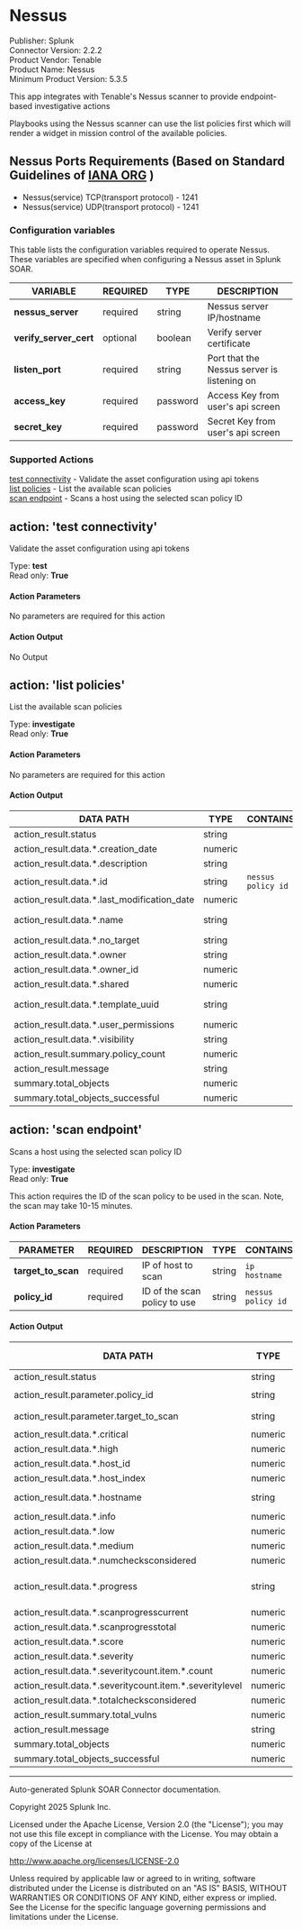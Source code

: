 # Nessus

Publisher: Splunk \
Connector Version: 2.2.2 \
Product Vendor: Tenable \
Product Name: Nessus \
Minimum Product Version: 5.3.5

This app integrates with Tenable's Nessus scanner to provide endpoint-based investigative actions

Playbooks using the Nessus scanner can use the list policies first which will render a widget in
mission control of the available policies.

## Nessus Ports Requirements (Based on Standard Guidelines of [IANA ORG](https://www.iana.org/assignments/service-names-port-numbers/service-names-port-numbers.xhtml) )

- Nessus(service) TCP(transport protocol) - 1241
- Nessus(service) UDP(transport protocol) - 1241

### Configuration variables

This table lists the configuration variables required to operate Nessus. These variables are specified when configuring a Nessus asset in Splunk SOAR.

VARIABLE | REQUIRED | TYPE | DESCRIPTION
-------- | -------- | ---- | -----------
**nessus_server** | required | string | Nessus server IP/hostname |
**verify_server_cert** | optional | boolean | Verify server certificate |
**listen_port** | required | string | Port that the Nessus server is listening on |
**access_key** | required | password | Access Key from user's api screen |
**secret_key** | required | password | Secret Key from user's api screen |

### Supported Actions

[test connectivity](#action-test-connectivity) - Validate the asset configuration using api tokens \
[list policies](#action-list-policies) - List the available scan policies \
[scan endpoint](#action-scan-endpoint) - Scans a host using the selected scan policy ID

## action: 'test connectivity'

Validate the asset configuration using api tokens

Type: **test** \
Read only: **True**

#### Action Parameters

No parameters are required for this action

#### Action Output

No Output

## action: 'list policies'

List the available scan policies

Type: **investigate** \
Read only: **True**

#### Action Parameters

No parameters are required for this action

#### Action Output

DATA PATH | TYPE | CONTAINS | EXAMPLE VALUES
--------- | ---- | -------- | --------------
action_result.status | string | | success failed |
action_result.data.\*.creation_date | numeric | | 1500907246 |
action_result.data.\*.description | string | | |
action_result.data.\*.id | string | `nessus policy id` | 4 |
action_result.data.\*.last_modification_date | numeric | | 1500907264 |
action_result.data.\*.name | string | | Policy for basic network test - Herman |
action_result.data.\*.no_target | string | | false |
action_result.data.\*.owner | string | | admin |
action_result.data.\*.owner_id | numeric | | 2 |
action_result.data.\*.shared | numeric | | 1 |
action_result.data.\*.template_uuid | string | | 731a8e52-3ea6-a291-ec0a-d2ff0619c19d7bd788d6be818b65 |
action_result.data.\*.user_permissions | numeric | | 128 |
action_result.data.\*.visibility | string | | shared |
action_result.summary.policy_count | numeric | | 1 |
action_result.message | string | | Policy count: 1 |
summary.total_objects | numeric | | 1 |
summary.total_objects_successful | numeric | | 1 |

## action: 'scan endpoint'

Scans a host using the selected scan policy ID

Type: **investigate** \
Read only: **True**

This action requires the ID of the scan policy to be used in the scan. Note, the scan may take 10-15 minutes.

#### Action Parameters

PARAMETER | REQUIRED | DESCRIPTION | TYPE | CONTAINS
--------- | -------- | ----------- | ---- | --------
**target_to_scan** | required | IP of host to scan | string | `ip` `hostname` |
**policy_id** | required | ID of the scan policy to use | string | `nessus policy id` |

#### Action Output

DATA PATH | TYPE | CONTAINS | EXAMPLE VALUES
--------- | ---- | -------- | --------------
action_result.status | string | | success failed |
action_result.parameter.policy_id | string | `nessus policy id` | 4 |
action_result.parameter.target_to_scan | string | `ip` `hostname` | 172.16.54.130 |
action_result.data.\*.critical | numeric | | 1 |
action_result.data.\*.high | numeric | | 4 |
action_result.data.\*.host_id | numeric | | 2 |
action_result.data.\*.host_index | numeric | | 0 |
action_result.data.\*.hostname | string | `ip` `host name` | 172.16.54.130 |
action_result.data.\*.info | numeric | | 71 |
action_result.data.\*.low | numeric | | 2 |
action_result.data.\*.medium | numeric | | 7 |
action_result.data.\*.numchecksconsidered | numeric | | 4139 |
action_result.data.\*.progress | string | | 4139-4139/91296-91296 |
action_result.data.\*.scanprogresscurrent | numeric | | 4139 |
action_result.data.\*.scanprogresstotal | numeric | | 4139 |
action_result.data.\*.score | numeric | | 14791 |
action_result.data.\*.severity | numeric | | 85 |
action_result.data.\*.severitycount.item.\*.count | numeric | | 71 |
action_result.data.\*.severitycount.item.\*.severitylevel | numeric | | 0 |
action_result.data.\*.totalchecksconsidered | numeric | | 4139 |
action_result.summary.total_vulns | numeric | | 14 |
action_result.message | string | | Total vulns: 14 |
summary.total_objects | numeric | | 1 |
summary.total_objects_successful | numeric | | 1 |

______________________________________________________________________

Auto-generated Splunk SOAR Connector documentation.

Copyright 2025 Splunk Inc.

Licensed under the Apache License, Version 2.0 (the "License");
you may not use this file except in compliance with the License.
You may obtain a copy of the License at

http://www.apache.org/licenses/LICENSE-2.0

Unless required by applicable law or agreed to in writing,
software distributed under the License is distributed on an "AS IS" BASIS,
WITHOUT WARRANTIES OR CONDITIONS OF ANY KIND, either express or implied.
See the License for the specific language governing permissions and limitations under the License.
